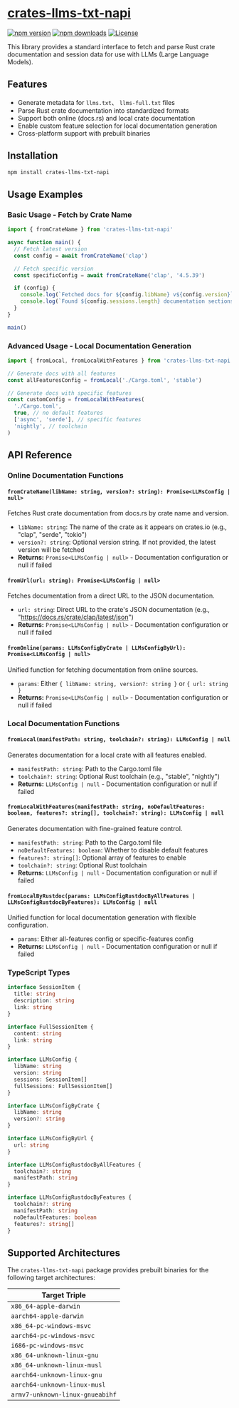# [crates-llms-txt-napi](https://www.npmjs.com/package/crates-llms-txt-napi)

[![npm version][npm-version-src]][npm-version-href]
[![npm downloads][npm-downloads-src]][npm-downloads-href]
[![License][license-src]][license-href]

This library provides a standard interface to fetch and parse Rust crate documentation and session data for use with LLMs (Large Language Models).

## **Features**

- Generate metadata for `llms.txt`、 `llms-full.txt` files
- Parse Rust crate documentation into standardized formats
- Support both online (docs.rs) and local crate documentation
- Enable custom feature selection for local documentation generation
- Cross-platform support with prebuilt binaries

## **Installation**

```bash
npm install crates-llms-txt-napi
```

## **Usage Examples**

### Basic Usage - Fetch by Crate Name

```ts
import { fromCrateName } from 'crates-llms-txt-napi'

async function main() {
  // Fetch latest version
  const config = await fromCrateName('clap')

  // Fetch specific version
  const specificConfig = await fromCrateName('clap', '4.5.39')

  if (config) {
    console.log(`Fetched docs for ${config.libName} v${config.version}`)
    console.log(`Found ${config.sessions.length} documentation sections`)
  }
}

main()
```

### Advanced Usage - Local Documentation Generation

```ts
import { fromLocal, fromLocalWithFeatures } from 'crates-llms-txt-napi'

// Generate docs with all features
const allFeaturesConfig = fromLocal('./Cargo.toml', 'stable')

// Generate docs with specific features
const customConfig = fromLocalWithFeatures(
  './Cargo.toml',
  true, // no default features
  ['async', 'serde'], // specific features
  'nightly', // toolchain
)
```

## **API Reference**

### Online Documentation Functions

#### `fromCrateName(libName: string, version?: string): Promise<LLMsConfig | null>`

Fetches Rust crate documentation from docs.rs by crate name and version.

- `libName: string`: The name of the crate as it appears on crates.io (e.g., "clap", "serde", "tokio")
- `version?: string`: Optional version string. If not provided, the latest version will be fetched
- **Returns:** `Promise<LLMsConfig | null>` - Documentation configuration or null if failed

#### `fromUrl(url: string): Promise<LLMsConfig | null>`

Fetches documentation from a direct URL to the JSON documentation.

- `url: string`: Direct URL to the crate's JSON documentation (e.g., "https://docs.rs/crate/clap/latest/json")
- **Returns:** `Promise<LLMsConfig | null>` - Documentation configuration or null if failed

#### `fromOnline(params: LLMsConfigByCrate | LLMsConfigByUrl): Promise<LLMsConfig | null>`

Unified function for fetching documentation from online sources.

- `params`: Either `{ libName: string, version?: string }` or `{ url: string }`
- **Returns:** `Promise<LLMsConfig | null>` - Documentation configuration or null if failed

### Local Documentation Functions

#### `fromLocal(manifestPath: string, toolchain?: string): LLMsConfig | null`

Generates documentation for a local crate with all features enabled.

- `manifestPath: string`: Path to the Cargo.toml file
- `toolchain?: string`: Optional Rust toolchain (e.g., "stable", "nightly")
- **Returns:** `LLMsConfig | null` - Documentation configuration or null if failed

#### `fromLocalWithFeatures(manifestPath: string, noDefaultFeatures: boolean, features?: string[], toolchain?: string): LLMsConfig | null`

Generates documentation with fine-grained feature control.

- `manifestPath: string`: Path to the Cargo.toml file
- `noDefaultFeatures: boolean`: Whether to disable default features
- `features?: string[]`: Optional array of features to enable
- `toolchain?: string`: Optional Rust toolchain
- **Returns:** `LLMsConfig | null` - Documentation configuration or null if failed

#### `fromLocalByRustdoc(params: LLMsConfigRustdocByAllFeatures | LLMsConfigRustdocByFeatures): LLMsConfig | null`

Unified function for local documentation generation with flexible configuration.

- `params`: Either all-features config or specific-features config
- **Returns:** `LLMsConfig | null` - Documentation configuration or null if failed

### TypeScript Types

```typescript
interface SessionItem {
  title: string
  description: string
  link: string
}

interface FullSessionItem {
  content: string
  link: string
}

interface LLMsConfig {
  libName: string
  version: string
  sessions: SessionItem[]
  fullSessions: FullSessionItem[]
}

interface LLMsConfigByCrate {
  libName: string
  version?: string
}

interface LLMsConfigByUrl {
  url: string
}

interface LLMsConfigRustdocByAllFeatures {
  toolchain?: string
  manifestPath: string
}

interface LLMsConfigRustdocByFeatures {
  toolchain?: string
  manifestPath: string
  noDefaultFeatures: boolean
  features?: string[]
}
```

## Supported Architectures

The `crates-llms-txt-napi` package provides prebuilt binaries for the following target architectures:

| Target Triple                   |
| ------------------------------- |
| `x86_64-apple-darwin`           |
| `aarch64-apple-darwin`          |
| `x86_64-pc-windows-msvc`        |
| `aarch64-pc-windows-msvc`       |
| `i686-pc-windows-msvc`          |
| `x86_64-unknown-linux-gnu`      |
| `x86_64-unknown-linux-musl`     |
| `aarch64-unknown-linux-gnu`     |
| `aarch64-unknown-linux-musl`    |
| `armv7-unknown-linux-gnueabihf` |

<!-- Badges -->

[npm-version-src]: https://img.shields.io/npm/v/crates-llms-txt-napi?style=flat&colorA=080f12&colorB=1fa669
[npm-version-href]: https://npmjs.com/package/crates-llms-txt-napi
[npm-downloads-src]: https://img.shields.io/npm/dm/crates-llms-txt-napi?style=flat&colorA=080f12&colorB=1fa669
[npm-downloads-href]: https://npmjs.com/package/crates-llms-txt-napi
[license-src]: https://img.shields.io/github/license/kingsword09/crates_llms_txt.svg?style=flat&colorA=080f12&colorB=1fa669
[license-href]: https://github.com/kingsword09/crates_llms_txt/blob/main/LICENSE
